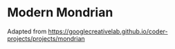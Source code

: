 # Modern Mondrian

Adapted from https://googlecreativelab.github.io/coder-projects/projects/mondrian
